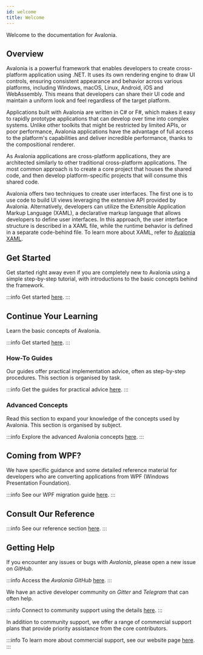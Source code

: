 ```yaml
---
id: welcome
title: Welcome
---
```


Welcome to the documentation for Avalonia.

## Overview 
Avalonia is a powerful framework that enables developers to create cross-platform application using .NET. It uses its own rendering engine to draw UI controls, ensuring consistent appearance and behavior across various platforms, including Windows, macOS, Linux, Android, iOS and WebAssembly. This means that developers can share their UI code and maintain a uniform look and feel regardless of the target platform.

Applications built with Avalonia are written in C# or F#, which makes it easy to rapidly prototype applications that can develop over time into complex systems. Unlike other toolkits that might be restricted by limited APIs, or poor performance, Avalonia applications have the advantage of full access to the platform's capabilities and deliver incredible performance, thanks to the compositional renderer. 


As Avalonia applications are cross-platform applications, they are architected similarly to other traditional cross-platform applications. The most common approach is to create a core project that houses the shared code, and then develop platform-specific projects that will consume this shared code.

Avalonia offers two techniques to create user interfaces. The first one is to use code to build UI views leveraging the extensive API provided by Avalonia. Alternatively, developers can utilize the Extensible Application Markup Language (XAML), a declarative markup language that allows developers to define user interfaces. In this approach, the user interface structure is described in a XAML file, while the runtime behavior is defined in a separate code-behind file. To learn more about XAML, refer to [Avalonia XAML](basics/user-interface/introduction-to-xaml).

## Get Started

Get started right away even if you are completely new to Avalonia using a simple step-by-step tutorial, with introductions to the basic concepts behind the framework.

:::info
Get started [here](get-started).
:::

## Continue Your Learning

Learn the basic concepts of Avalonia.

:::info
Get started [here](basics).
:::

### How-To Guides

Our guides offer practical implementation advice, often as step-by-step procedures. This section is organised by task.

:::info
Get the guides for practical advice [here](guides).
:::
### Advanced Concepts

Read this section to expand your knowledge of the concepts used by Avalonia. This section is organised by subject.

:::info
Explore the advanced Avalonia concepts [here](concepts).
:::

## Coming from WPF?

We have specific guidance and some detailed reference material for developers who are converting applications from WPF (Windows Presentation Foundation).

:::info
See our WPF migration guide [here](get-started/wpf).
:::

## Consult Our Reference

:::info
See our reference section [here](reference).
:::

## Getting Help

If you encounter any issues or bugs with _Avalonia_, please open a new issue on _GitHub_.

:::info
Access the _Avalonia_ _GitHub_ [here](https://github.com/AvaloniaUI/Avalonia).
:::

We have an active developer community on _Gitter_ and _Telegram_ that can often help.

:::info
Connect to community support using the details [here](community.md).
:::

In addition to community support, we offer a range of commercial support plans that provide priority assistance from the core contributors.

:::info
To learn more about commercial support, see our website page [here](https://avaloniaui.net/Support).
:::